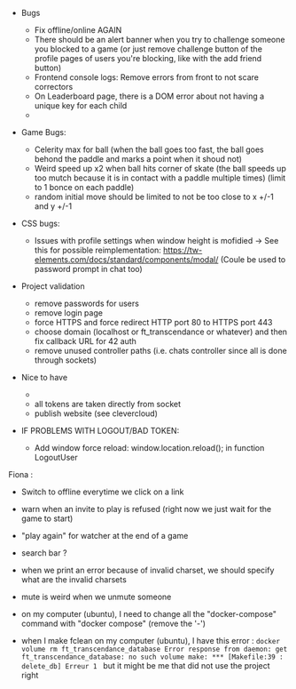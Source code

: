 - Bugs

  - Fix offline/online AGAIN
  - There should be an alert banner when you try to challenge someone you blocked to a game (or just remove challenge button of the profile pages of users you're blocking, like with the add friend button)
  - Frontend console logs: Remove errors from front to not scare correctors
  - On Leaderboard page, there is a DOM error about not having a unique key for each child
  -

- Game Bugs:

  - Celerity max for ball (when the ball goes too fast, the ball goes behond the paddle and marks a point when it shoud not)
  - Weird speed up x2 when ball hits corner of skate (the ball speeds up too mutch because it is in contact with a paddle multiple times) (limit to 1 bonce on each paddle)
  - random initial move should be limited to not be too close to x +/-1 and y +/-1

- CSS bugs:

  - Issues with profile settings when window height is mofidied -> See this for possible reimplementation: https://tw-elements.com/docs/standard/components/modal/ (Coule be used to password prompt in chat too)

- Project validation

  - remove passwords for users
  - remove login page
  - force HTTPS and force redirect HTTP port 80 to HTTPS port 443
  - choose domain (localhost or ft_transcendance or whatever) and then fix callback URL for 42 auth
  - remove unused controller paths (i.e. chats controller since all is done through sockets)

- Nice to have

  -
  - all tokens are taken directly from socket
  - publish website (see clevercloud)

- IF PROBLEMS WITH LOGOUT/BAD TOKEN:
  - Add window force reload: window.location.reload(); in function LogoutUser

Fiona :

- Switch to offline everytime we click on a link
- warn when an invite to play is refused (right now we just wait for the game to start)
- "play again" for watcher at the end of a game
- search bar ?
- when we print an error because of invalid charset, we should specify what are the invalid charsets
- mute is weird when we unmute someone

- on my computer (ubuntu), I need to change all the "docker-compose" command with "docker compose" (remove the '-')
- when I make fclean on my computer (ubuntu), I have this error :
  `docker volume rm ft_transcendance_database
          Error response from daemon: get ft_transcendance_database: no such volume
          make: *** [Makefile:39 : delete_db] Erreur 1
     `
  but it might be me that did not use the project right

